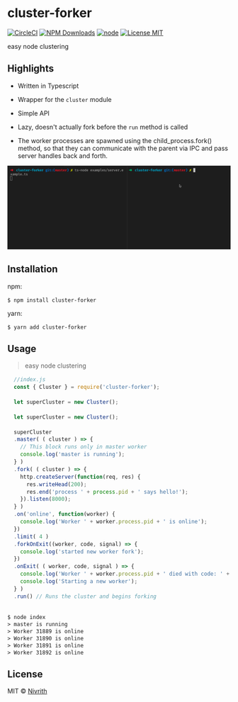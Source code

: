 # cluster-forker

[![CircleCI](https://circleci.com/gh/nivrith/cluster-forker/tree/master.svg?style=svg)](https://circleci.com/gh/nivrith/cluster-forker/tree/master)
[![NPM Downloads](https://img.shields.io/npm/dw/cluster-forker.svg)](https://www.npmjs.com/package/cluster-forker)
[![node](https://img.shields.io/node/v/cluster-forker.svg)](https://www.npmjs.com/package/cluster-forker)
[![License MIT](https://img.shields.io/github/license/nivrith/cluster-forker.svg)](https://github.com/nivrith/cluster-forker/blob/master/LICENSE)

easy node clustering


## Highlights

- Written in Typescript

- Wrapper for the `cluster` module

- Simple API

- Lazy, doesn't actually fork before the `run` method is called

- The worker processes are spawned using the child_process.fork() method, so that they can communicate with the parent via IPC and pass server handles back and forth.

<img src="cluster-forker.gif">

## Installation

npm:

```shell
$ npm install cluster-forker
```

yarn:

```shell
$ yarn add cluster-forker
```

## Usage

> easy node clustering

```js
  //index.js
  const { Cluster } = require('cluster-forker');

  let superCluster = new Cluster();

  let superCluster = new Cluster();

  superCluster
  .master( ( cluster ) => {
    // This block runs only in master worker
    console.log('master is running');
  } )
  .fork( ( cluster ) => {
    http.createServer(function(req, res) {
      res.writeHead(200);
      res.end('process ' + process.pid + ' says hello!');
    }).listen(8000);
  } )
  .on('online', function(worker) {
    console.log('Worker ' + worker.process.pid + ' is online');
  })
  .limit( 4 )
  .forkOnExit((worker, code, signal) => {
    console.log('started new worker fork');
  })
  .onExit( ( worker, code, signal ) => {
    console.log('Worker ' + worker.process.pid + ' died with code: ' + code + ', and signal: ' + signal);
    console.log('Starting a new worker');
  } )
  .run() // Runs the cluster and begins forking

```

```shell

$ node index
> master is running
> Worker 31889 is online
> Worker 31890 is online
> Worker 31891 is online
> Worker 31892 is online

```


## License

MIT © [Nivrith](https://github.com/nivrith)
